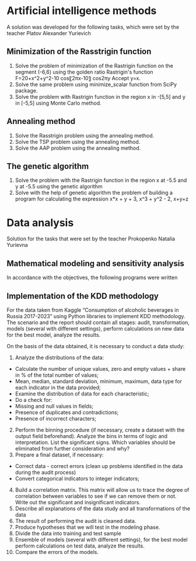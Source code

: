 # Artificial intelligence methods
A solution was developed for the following tasks, which were set by the teacher Platov Alexander Yurievich

## Minimization of the Rasstrigin function
1. Solve the problem of minimization of the Rastrigin function on the segment (-6,6) using the golden ratio
Rastrigin's function F=20+x^2+y^2-10 cos〖2πx-10〗 cos2πy
Accept y=x.
2. Solve the same problem using minimize_scalar function from SciPy package.
3. Solve the problem with Rastrigin function in the region x in -[5,5] and y in [-5,5] using Monte Carlo method.

## Annealing method
1.	Solve the Rasstrigin problem using the annealing method. 
2.	Solve the TSP problem using the annealing method.
3.	Solve the AAP problem using the annealing method.
   
## The genetic algorithm
1.	Solve the problem with the Rastrigin function in the region x at -5.5 and y at -5.5 using the genetic algorithm
2.	Solve with the help of genetic algorithm the problem of building a program for calculating the expression x*x + y + 3, x^3 + y^2 - 2, x+y+z

# Data analysis
Solution for the tasks that were set by the teacher Prokopenko Natalia Yurievna

## Mathematical modeling and sensitivity analysis
In accordance with the objectives, the following programs were written

## Implementation of the KDD methodology
For the data taken from Kaggle “Consumption of alcoholic beverages in Russia 2017-2023”
using Python libraries to implement KDD methodology. The scenario and the report should contain all stages: audit, transformation, models (several with different settings), perform calculations on new data for the best model, analyze the results. 

On the basis of the data obtained, it is necessary to conduct a data study:
1. Analyze the distributions of the data: 
- Calculate the number of unique values, zero and empty values + share in % of the total number of values; 
- Mean, median, standard deviation, minimum, maximum, data type for each indicator in the data provided; 
- Examine the distribution of data for each characteristic;
- Do a check for:
- Missing and null values in fields; 
- Presence of duplicates and contradictions;
- Presence of incorrect characters;
2.	Perform the binning procedure (if necessary, create a dataset with the output field beforehand). Analyze the bins in terms of logic and interpretation. List the significant signs. Which variables should be eliminated from further consideration and why?
3.	Prepare a final dataset, if necessary: 
- Correct data - correct errors (clean up problems identified in the data during the audit process)
- Convert categorical indicators to integer indicators;
4.	Build a correlation matrix. This matrix will allow us to trace the degree of correlation between variables to see if we can remove them or not.
Write out the significant and insignificant indicators.
5.	Describe all explanations of the data study and all transformations of the data
6.	The result of performing the audit is cleaned data.
7.	Produce hypotheses that we will test in the modeling phase.
8.	Divide the data into training and test sample
9.	Ensemble of models (several with different settings), for the best model perform calculations on test data, analyze the results. 
10.	Compare the errors of the models.
